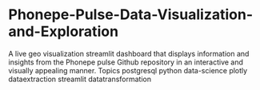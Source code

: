 # Phonepe-Pulse-Data-Visualization-and-Exploration
A live geo visualization streamlit dashboard that displays information and insights from the Phonepe pulse Github repository in an interactive and visually appealing manner.  Topics postgresql python data-science plotly dataextraction streamlit datatransformation
